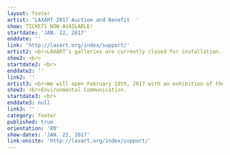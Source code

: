 ```yaml
---
layout: footer
artist: 'LAXART 2017 Auction and Benefit  '
show: TICKETS NOW AVAILABLE!
startdate: 'JAN. 22, 2017'
enddate: ''
link: 'http://laxart.org/index/support/'
artist2: <br>LAXART’s galleries are currently closed for installation.
show2: <br>
startdate2: <br>
enddate2: ''
link2: ''
artist3: <br>We will open February 18th, 2017 with an exhibition of the work of the 1960s collective
show3: <br>Environmental Communication.
startdate3: <br>
enddate3: null
link3: ''
category: footer
published: true
orientation: '80'
show-dates: 'JAN. 22, 2017'
link-onsite: 'http://laxart.org/index/support/'
---
```

